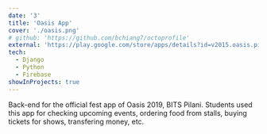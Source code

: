 ```yaml
---
date: '3'
title: 'Oasis App'
cover: './oasis.png'
# github: 'https://github.com/bchiang7/octoprofile'
external: 'https://play.google.com/store/apps/details?id=v2015.oasis.pilani.bits.com.home'
tech:
  - Django
  - Python
  - Firebase
showInProjects: true
---
```


Back-end for the official fest app of Oasis 2019, BITS Pilani. Students used this app for checking upcoming events, ordering food from stalls, buying tickets for shows, transfering money, etc.
